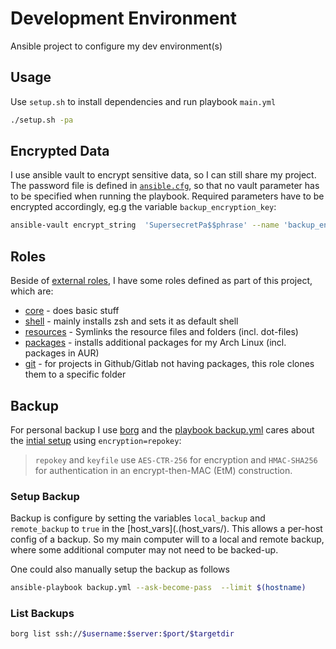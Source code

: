 # Development Environment

Ansible project to configure my dev environment(s)

## Usage

Use `setup.sh` to install dependencies and run playbook `main.yml`

```bash
./setup.sh -pa
```

## Encrypted Data

I use ansible vault to encrypt sensitive data, so I can still share my project. The password file is defined in [`ansible.cfg`](./ansible.cfg), so that no vault parameter has to be specified when running the playbook. Required parameters have to be encrypted accordingly, eg.g the variable `backup_encryption_key`:

```bash
ansible-vault encrypt_string  'SupersecretPa$$phrase' --name 'backup_encryption_key'
```

## Roles

Beside of [external roles](./requirements.yml), I have some roles defined as part of this project, which are:

- [core](./roles/core/README.md) - does basic stuff
- [shell](./roles/shell/README.md) - mainly installs zsh and sets it as default shell
- [resources](./roles/resources/README.md) - Symlinks the resource files and folders (incl. dot-files)
- [packages](./roles/packages/README.md) - installs additional packages for my Arch Linux (incl. packages in AUR)
- [git](./roles/git/README.md) - for projects in Github/Gitlab not having packages, this role clones them to a specific folder

## Backup

For personal backup I use [borg](https://borgbackup.readthedocs.io) and the [playbook backup.yml](./playbooks/backup.yml) cares about the [intial setup](https://borgbackup.readthedocs.io/en/stable/usage/init.html) using `encryption=repokey`:

> `repokey` and `keyfile` use `AES-CTR-256` for encryption and `HMAC-SHA256` for authentication in an encrypt-then-MAC (EtM) construction.

### Setup Backup

Backup is configure by setting the variables `local_backup` and `remote_backup` to `true` in the [host_vars](.(host_vars/). This allows a per-host config of a backup. So my main computer will to a local and remote backup, where some additional computer may not need to be backed-up.

One could also manually setup the backup as follows

```bash
ansible-playbook backup.yml --ask-become-pass  --limit $(hostname)
```

### List Backups

```bash
borg list ssh://$username:$server:$port/$targetdir
```
